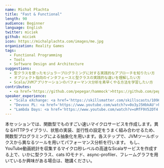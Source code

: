 ```yaml
---
name: Michał Płachta
title: "Fast & Functional"
length: 90
audience: Beginner
language: English
twitter: miciek
github: miciek
icon: https://michalplachta.com/images/me.jpg
organization: Reality Games
tags:
  - Functional Programming
  - Tools
  - Software Design and Architecture
suggestions:
  - 型クラスを使ったモジュラープログラミングに対する実践的なアプローチを知りたい方
  - オブジェクト指向のインタフェースと型クラスの実践的な違いを理解したい方
  - Scala/JVMアプリケーションのパフォーマンス分析を素早くやる方法を学習したい方
contributes:
  - <a href='https://github.com/pepegar/hammock'>https://github.com/pepegar/hammock</a>
speaker_experience:
  - "Scala eXchange: <a href='https://skillsmatter.com/skillscasts/10961-freestyle-free-and-tagless-separation-of-concerns-on-steroids'>https://skillsmatter.com/skillscasts/10961-freestyle-free-and-tagless-separation-of-concerns-on-steroids</a>"
  - "Devoxx PL: <a href='https://www.youtube.com/watch?v=0o3yJ5HbkAU'>https://www.youtube.com/watch?v=0o3yJ5HbkAU</a>"
  - "Lambda Days: <a href='https://www.youtube.com/watch?v=oMfF9V52DT4'>https://www.youtube.com/watch?v=oMfF9V52DT4</a>"
---
```

本セッションでは、関数型でものすごい速いマイクロサービスを作成します。異なるHTTPライブラリ、状態の実装、並行性の設定をうまく組み合わせるため、関数型プログラミングによる抽象化を用います。各ステップで、JVMツールボックスから異なるツールを用いてパフォーマンス分析を行います。
もし、YouTube動画統計を収集するマイクロ秒レベルの高速なScalaサービスを作成する上で、いかに型クラス、cats IOモナド、async-profiler、フレームグラフを用いているか興味がある場合は、聴講ください。
